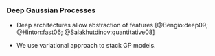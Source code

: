   
### Deep Gaussian Processes

-   Deep architectures allow abstraction of features
    [@Bengio:deep09; @Hinton:fast06; @Salakhutdinov:quantitative08]

-   We use variational approach to stack GP models.


